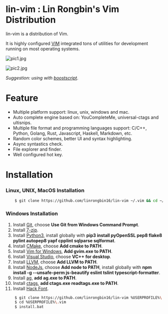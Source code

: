 # lin-vim : Lin Rongbin's Vim Distribution

lin-vim is a distribution of Vim.

It is highly configured [VIM](https://www.vim.org/) integrated tons of utilities for development running on most operating systems.

![pic1.jpg](https://raw.githubusercontent.com/linrongbin16/lin-vim/master/pic1.jpg)

![pic2.jpg](https://raw.githubusercontent.com/linrongbin16/lin-vim/master/pic2.jpg)

_Suggestion: using with [boostscript](https://github.com/linrongbin16/boostscript)_.

# Feature

- Multiple platform support: linux, unix, windows and mac.
- Auto complete engine based on: YouCompleteMe, universal-ctags and ultisnips.
- Multiple file format and programming languages support: C/C++, Python, Golang, Rust, Javascript, Haskell, Markdown, etc.
- Random color schemes, better UI and syntax highlighting.
- Async syntastics check.
- File explorer and finder.
- Well configured hot key.

# Installation

### Linux, UNIX, MacOS Installation

```bash
    $ git clone https://github.com/linrongbin16/lin-vim ~/.vim && cd ~/.vim && bash install.sh
```

### Windows Installation

1.  Install [Git](https://git-scm.com/), choose **Use Git from Windows Command Prompt**.
2.  Install [7-zip](http://www.7-zip.org/).
3.  Install [Python3](https://www.python.org/downloads/), install globally with **pip3 install pyOpenSSL pep8 flake8 pylint autopep8 yapf cpplint sqlparse sqlformat**.
4.  Install [CMake](https://cmake.org/), choose **Add cmake to PATH**.
5.  Install [Vim for Windows](https://tuxproject.de/projects/vim/), **Add gvim.exe to PATH**.
6.  Install [Visual Studio](https://www.visualstudio.com/), choose **VC++ for desktop**.
7.  Install [LLVM](http://releases.llvm.org/download.html), choose **Add LLVM to PATH**.
8.  Install [NodeJs](https://nodejs.org/), choose **Add node to PATH**, install globally with **npm install -g --unsafe-perm js-beautify eslint tslint typescript-formatter**.
9.  Install [ag](https://github.com/k-takata/the_silver_searcher-win32/releases), **add ag.exe to PATH**.
10. Install [ctags](https://github.com/universal-ctags/ctags-win32/releases), **add ctags.exe readtags.exe to PATH**.
11. Install [Hack Font](https://sourcefoundry.org/hack/).

```bash
    $ git clone https://github.com/linrongbin16/lin-vim %USERPROFILE%\.vim
    $ cd %USERPROFILE%\.vim
    $ install.bat
```

